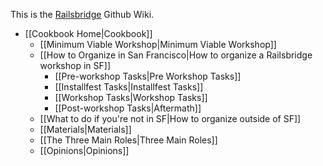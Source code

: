 This is the [Railsbridge](http://railsbridge.org) Github Wiki.
* [[Cookbook Home|Cookbook]]
  * [[Minimum Viable Workshop|Minimum Viable Workshop]]
  * [[How to Organize in San Francisco|How to organize a Railsbridge workshop in SF]]
      * [[Pre-workshop Tasks|Pre Workshop Tasks]]
      * [[Installfest Tasks|Installfest Tasks]]
      * [[Workshop Tasks|Workshop Tasks]]
      * [[Post-workshop Tasks|Aftermath]]
  * [[What to do if you're not in SF|How to organize outside of SF]] 
  * [[Materials|Materials]]
  * [[The Three Main Roles|Three Main Roles]]
  * [[Opinions|Opinions]]